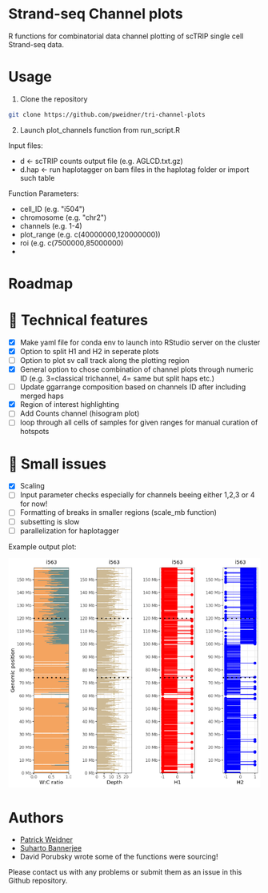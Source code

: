 # Strand-seq Channel plots
R functions for combinatorial data channel plotting of scTRIP single cell Strand-seq data.

# Usage
1. Clone the repository

```bash
git clone https://github.com/pweidner/tri-channel-plots
```
2. Launch plot_channels function from run_script.R

Input files:
- d <- scTRIP counts output file (e.g. AGLCD.txt.gz)
- d.hap <- run haplotagger on bam files in the haplotag folder or import such table

Function Parameters:
- cell_ID (e.g. "i504")
- chromosome (e.g. "chr2")
- channels (e.g. 1-4)
- plot_range (e.g. c(40000000,120000000))
- roi (e.g. c(7500000,85000000)
- 
# Roadmap

# 📕 Technical features
- [X] Make yaml file for conda env to launch into RStudio server on the cluster
- [X] Option to split H1 and H2 in seperate plots
- [ ] Option to plot sv call track along the plotting region
- [X] General option to chose combination of channel plots through numeric ID (e.g. 3=classical trichannel, 4= same but split haps etc.)
- [ ] Update ggarrange composition based on channels ID after including merged haps
- [X] Region of interest highlighting
- [ ] Add Counts channel (hisogram plot)
- [ ] loop through all cells of samples for given ranges for manual curation of hotspots

# 🛑 Small issues

- [X] Scaling
- [ ] Input parameter checks especially for channels beeing either 1,2,3 or 4 for now!
- [ ] Formatting of breaks in smaller regions (scale_mb function)
- [ ] subsetting is slow
- [ ] parallelization for haplotagger

Example output plot:

![trichannelplot](example_cell.png)

# Authors
- [Patrick Weidner](https://github.com/pweidner)
- [Suharto Bannerjee](https://github.com/suhartobanerjee)
- David Porubsky wrote some of the functions were sourcing!

Please contact us with any problems or submit them as an issue in this Github repository.
